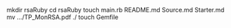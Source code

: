 mkdir rsaRuby
cd rsaRuby
touch main.rb README.md Source.md Starter.md
mv .../TP_MonRSA.pdf ./
touch Gemfile


